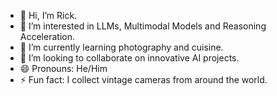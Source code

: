 - 👋 Hi, I’m Rick.
- 👀 I’m interested in LLMs, Multimodal Models and Reasoning Acceleration.
- 🌱 I’m currently learning photography and cuisine.
- 💞️ I’m looking to collaborate on innovative AI projects.
- 😄 Pronouns: He/Him
- ⚡ Fun fact: I collect vintage cameras from around the world.

<!---
QHPG-Rick/QHPG-Rick is a ✨ special ✨ repository because its `README.md` (this file) appears on your GitHub profile.
You can click the Preview link to take a look at your changes.
--->
